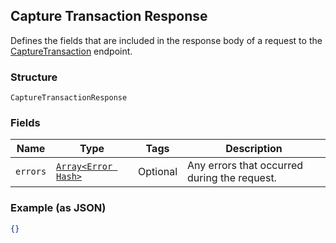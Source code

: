 ## Capture Transaction Response

Defines the fields that are included in the response body of
a request to the [CaptureTransaction](#endpoint-capturetransaction) endpoint.

### Structure

`CaptureTransactionResponse`

### Fields

| Name | Type | Tags | Description |
|  --- | --- | --- | --- |
| `errors` | [`Array<Error Hash>`](/doc/models/error.md) | Optional | Any errors that occurred during the request. |

### Example (as JSON)

```json
{}
```

